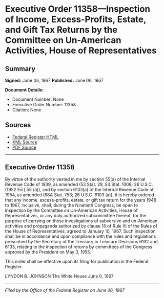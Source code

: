 # Executive Order 11358—Inspection of Income, Excess-Profits, Estate, and Gift Tax Returns by the Committee on Un-American Activities, House of Representatives

## Summary

**Signed:** June 06, 1967
**Published:** June 06, 1967

**Document Details:**
- Document Number: None
- Executive Order Number: 11358
- Citation: None

## Sources
- [Federal Register HTML](https://www.presidency.ucsb.edu/documents/executive-order-11358-inspection-income-excess-profits-estate-and-gift-tax-returns-the)
- [XML Source](None)
- [PDF Source](None)

---

## Executive Order 11358

By virtue of the authority vested in me by section 55(a) of the Internal Revenue Code of 1939, as amended (53 Stat. 29, 54 Stat. 1008; 26 U.S.C. (1952 Ed.) 55 (a)), and by section 6103(a) of the Internal Revenue Code of 1954, as amended (68A Stat. 753; 26 U.S.C. 6103 (a)), it is hereby ordered that any income, excess-profits, estate, or gift tax return for the years 1948 to 1967, inclusive, shall, during the Ninetieth Congress, be open to inspection by the Committee on Un-American Activities, House of Representatives, or any duly authorized subcommittee thereof, for the purpose of carrying on those investigations of subversive and un-American activities and propaganda authorized by clause 18 of Rule XI of the Rules of the House of Representatives, agreed to January 10, 1967. Such inspection shall be in accordance and upon compliance with the rules and regulations prescribed by the Secretary of the Treasury in Treasury Decisions 6132 and 6133, relating to the inspection of returns by committees of the Congress approved by the President on May 3, 1955.

This order shall be effective upon its filing for publication in the Federal Register.

LYNDON B. JOHNSON
The White House
June 6, 1967

---

*Filed by the Office of the Federal Register on June 06, 1967*
